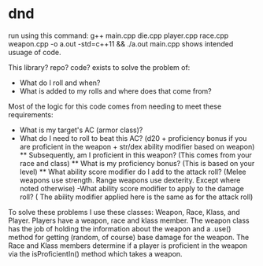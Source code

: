 # dnd

run using this command: g++ main.cpp die.cpp player.cpp race.cpp weapon.cpp -o a.out -std=c++11  && ./a.out
main.cpp shows intended usuage of code.

This library? repo? code? exists to solve the problem of:
* What do I roll and when?
* What is added to my rolls and where does that come from?

Most of the logic for this code comes from needing to meet these requirements:
* What is my target's AC (armor class)?
* What do I need to roll to beat this AC? (d20 + proficiency bonus if you are proficient in the weapon + str/dex ability modifier based on weapon)
** Subsequently, am I proficient in this weapon? (This comes from your race and class)
** What is my proficiency bonus? (This is based on your level)
** What ability score modifier do I add to the attack roll? (Melee weapons use strength. Range weapons use dexterity. Except where noted otherwise)
-What ability score modifier to apply to the damage roll? ( The ability modifier applied here is the same as for the attack roll)

To solve these problems I use these classes: Weapon, Race, Klass, and Player.
Players have a weapon, race and klass member. The weapon class has the job of holding the information about the weapon and a .use() method for getting (random, of course) base damage for the weapon. The Race and Klass members determine if a player is proficient in the weapon via the isProficientIn() method which takes a weapon.
